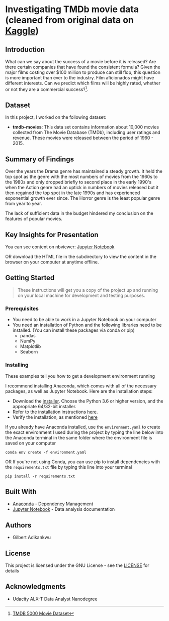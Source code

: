# Investigating TMDb movie data (cleaned from original data on [Kaggle](https://www.kaggle.com/datasets/tmdb/tmdb-movie-metadata))

## Introduction
What can we say about the success of a movie before it is released? Are there certain companies that have found the consistent formula? Given the major films costing over $100 million to produce can still flop, this question is more important than ever to the industry. Film aficionados might have different interests. Can we predict which films will be highly rated, whether or not they are a commercial success?[^1].

## Dataset
In this project, I worked on the following dataset:
- __tmdb-movies__: This data set contains information about 10,000 movies collected from The Movie Database (TMDb), including user ratings and revenue. These movies were released between the period of 1960 - 2015.

## Summary of Findings
Over the years the Drama genre has maintained a steady growth. It held the top spot as the genre with the most numbers of movies from the 1960s to the 1980s and only dropped briefly to second place in the early 1990's when the Action genre had an uptick in numbers of movies released but it then regained the top spot in the late 1990s and has experienced exponential growth ever since. The Horror genre is the least popular genre from year to year.

The lack of sufficient data in the budget hindered my conclusion on the features of popular movies.

## Key Insights for Presentation
You can see content on nbviewer: [Jupyter Notebook](https://nbviewer.org/github/10xDatabro/Dataset-investigation/blob/main/Investigating_TMDb_Movie_dataset.ipynb)

OR download the HTML file in the subdirectory to view the content in the browser on your computer at anytime offline.

## Getting Started
> These instructions will get you a copy of the project up and running on your local machine for development and testing purposes.

### Prerequisites
- You need to be able to work in a Jupyter Notebook on your computer
- You need an installation of Python and the following libraries need to be installed. (You can install these packages via conda or pip)
  * pandas
  * NumPy
  * Matplotlib
  * Seaborn

### Installing
These examples tell you how to get a development environment running

I recommend installing Anaconda, which comes with all of the necessary packages, as well as Jupyter Notebook. Here are the installation steps:

- Download the [installer]( https://www.anaconda.com/download/). Choose the Python 3.6 or higher version, and the appropriate 64/32-bit installer.
- Refer to the installation instructions [here](https://docs.anaconda.com/anaconda/install/).
- Verify the installation, as mentioned [here](https://docs.anaconda.com/anaconda/install/verify-install/)

If you already have Anaconda installed, use the `environment.yaml` to create the exact environment I used during the project by typing the line below into the Anaconda terminal in the same folder where the environment file is saved on your computer

```
conda env create -f environment.yaml
```
OR If you're not using Conda, you can use pip to install dependencies with the `requirements.txt` file by typing this line into your terminal

```
pip install -r requirements.txt
```

## Built With
- [Anaconda](https://www.anaconda.com) - Dependency Management
- [Jupyter Notebook](https://jupyter.org/) - Data analysis documentation

## Authors
- Gilbert Adikankwu

## License
This project is licensed under the GNU License - see the [LICENSE](https://github.com/10xDatabro/Dataset-investigation/blob/main/LICENSE) for details

## Acknowledgments
- Udacity ALX-T Data Analyst Nanodegree

[^1]:[TMDB 5000 Movie Dataset](https://www.kaggle.com/datasets/tmdb/tmdb-movie-metadata)
